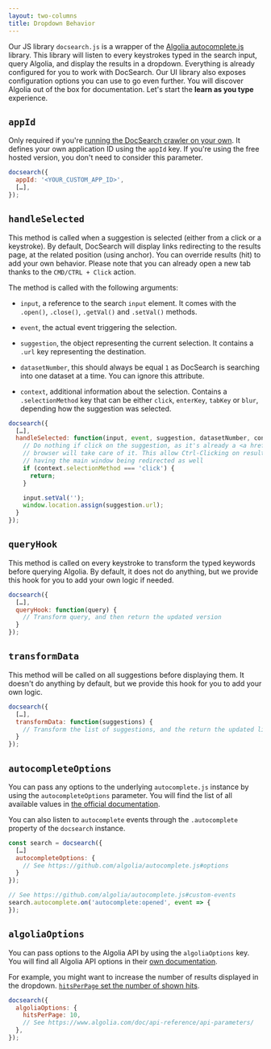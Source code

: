 ```yaml
---
layout: two-columns
title: Dropdown Behavior
---
```


Our JS library `docsearch.js` is a wrapper of the [Algolia autocomplete.js][1]
 library. This library will listen to every keystrokes typed in the search input,
query Algolia, and display the results in a dropdown. Everything is already
configured for you to work with DocSearch. Our UI library also exposes
configuration options you can use to go even further. You will discover Algolia
out of the box for documentation. Let's start the **learn as you type**
experience.

## `appId`

Only required if you're [running the DocSearch crawler on your own][2]. It
defines your own application ID using the `appId` key. If you're using the free
hosted version, you don't need to consider this parameter.

```javascript
docsearch({
  appId: '<YOUR_CUSTOM_APP_ID>',
  […],
});
```

## `handleSelected`

This method is called when a suggestion is selected (either from a click or a
keystroke). By default, DocSearch will display links redirecting to the results
page, at the related position (using anchor). You can override results (hit) to
add your own behavior. Please note that you can already open a new tab thanks to
the `CMD/CTRL + Click` action.

The method is called with the following arguments:

- `input`, a reference to the search `input` element. It comes with the
  `.open()`, `.close()`, `.getVal()` and `.setVal()` methods.

- `event`, the actual event triggering the selection.

- `suggestion`, the object representing the current selection. It contains a
  `.url` key representing the destination.

- `datasetNumber`, this should always be equal `1` as DocSearch is searching
  into one dataset at a time. You can ignore this attribute.

- `context`, additional information about the selection. Contains a
  `.selectionMethod` key that can be either `click`, `enterKey`, `tabKey` or
  `blur`, depending how the suggestion was selected.

```javascript
docsearch({
  […],
  handleSelected: function(input, event, suggestion, datasetNumber, context) {
    // Do nothing if click on the suggestion, as it's already a <a href>, the
    // browser will take care of it. This allow Ctrl-Clicking on results and not
    // having the main window being redirected as well
    if (context.selectionMethod === 'click') {
      return;
    }

    input.setVal('');
    window.location.assign(suggestion.url);
  }
});
```

## `queryHook`

This method is called on every keystroke to transform the typed keywords before
querying Algolia. By default, it does not do anything, but we provide this hook
for you to add your own logic if needed.

```javascript
docsearch({
  […],
  queryHook: function(query) {
    // Transform query, and then return the updated version
  }
});
```

## `transformData`

This method will be called on all suggestions before displaying them. It doesn't
do anything by default, but we provide this hook for you to add your own logic.

```javascript
docsearch({
  […],
  transformData: function(suggestions) {
    // Transform the list of suggestions, and the return the updated list
  }
});
```

## `autocompleteOptions`

You can pass any options to the underlying `autocomplete.js` instance by using
the `autocompleteOptions` parameter. You will find the list of all available
values in [the official documentation][3].

You can also listen to `autocomplete` events through the `.autocomplete`
property of the `docsearch` instance.

```javascript
const search = docsearch({
  […]
  autocompleteOptions: {
    // See https://github.com/algolia/autocomplete.js#options
  }
});

// See https://github.com/algolia/autocomplete.js#custom-events
search.autocomplete.on('autocomplete:opened', event => {
});
```

## `algoliaOptions`

You can pass options to the Algolia API by using the `algoliaOptions` key. You
will find all Algolia API options in their [own documentation][4].

For example, you might want to increase the number of results displayed in the
dropdown. [`hitsPerPage` set the number of shown hits][5].

```javascript
docsearch({
  algoliaOptions: {
    hitsPerPage: 10,
    // See https://www.algolia.com/doc/api-reference/api-parameters/
  },
});
```

[1]: https://github.com/algolia/autocomplete.js
[2]: ./run-your-own.html
[3]: https://github.com/algolia/autocomplete.js#options
[4]: https://www.algolia.com/doc/api-reference/api-parameters/
[5]: https://www.algolia.com/doc/api-reference/api-parameters/hitsPerPage/
